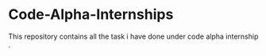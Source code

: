 # Code-Alpha-Internships
This repository contains all the task i have done under  code alpha internship . 

